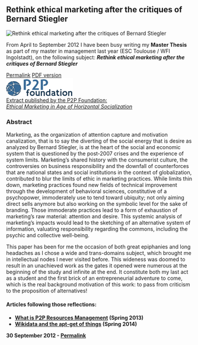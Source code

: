 <h2>
  Rethink ethical marketing after the critiques of Bernard Stiegler
</h2>

<img src="/assets/img/paper-ethical-marketing.jpg" alt="Rethink ethical marketing after the critiques of Bernard Stiegler">

<p>
  From April to September 2012 I have been busy writing my <strong>Master Thesis</strong> as part of my master in management last year (ESC Toulouse / WFI Ingolstadt), on the following subject:
<strong><em>Rethink ethical marketing after the critiques of Bernard Stiegler</em></strong>
</p>
<div class="row panel">
  <a href="/articles/paper-ethical-marketing"><i class="fa fa-link"></i> Permalink</a>
  <a href="/docs/master-thesis-maxime-lathuiliere-web-version-1.pdf" title="Ethical Marketing Maxime Lathuilière" target="_blank"><i class="fa fa-download"></i> PDF version</a>
</div>
</div>
<a id="p2p-foundation" href="http://p2pfoundation.net/Ethical_Marketing_in_Age_of_Horizontal_Socialization" title="Ethical Marketing in Age of Horizontal Socialization" target="_blank">
  <div class="row panel">
    <img alt="P2P Foundation Ethical marketing at the age of horizontal socialisation" src="/assets/img/p2p-foundation.png" width="180">
    <span>
    <div>
      <span class="label">Extract published by the P2P Foundation:</span> <br>
      <em class="title">Ethical Marketing in Age of Horizontal Socialization</em>
    </div>
  </div>
</a>


<h3>Abstract</h3>
<p>Marketing, as the organization of attention capture and motivation canalization, that is to say the diverting of the social energy that is desire as analyzed by Bernard Stiegler, is at the heart of the social and economic system that is questioned by the post-2007 crises and the experience of system limits. Marketing’s shared history with the consumerist culture, the controversies on business responsibility and the downfall of counterforces that are national states and social institutions in the context of globalization, contributed to blur the limits of ethic in marketing practices. While limits thin down, marketing practices found new fields of technical improvement through the development of behavioral sciences, constitutive of a psychopower, immoderately use to tend toward ubiquity; not only aiming direct sells anymore but also working on the symbolic level for the sake of branding. Those immoderate practices lead to a form of exhaustion of marketing’s raw material: attention and desire. This systemic analysis of marketing’s impacts would lead to the sketching of an alternative system of information, valuating responsibility regarding the commons, including the psychic and collective well-being.</p>


<!-- MASTERPLAN --><!-- MASTERPLAN -->

<p>
  This paper has been for me the occasion of both great epiphanies and long headaches as I chose a wide and trans-domains subject, which brought me in intellectual nodes I never visited before. This wideness was doomed to result in an unachieved work as the gates it opened were numerous at the beginning of the study and infinite at the end. It constitute both my last act as a student and the first brick of an entrepreneurial adventure to come, which is the real background motivation of this work: to pass from criticism to the proposition of alternatives!
 </p>
 <p>
 <h4>Articles following those reflections:<h4>
  <ul>
    <li>
      <a href="/articles/p2p-rm">What is P2P Resources Management</a> (Spring 2013)
    </li>
    <li>
      <a href="/articles/wikidata-and-the-apt-get-of-things">Wikidata and the apt-get of things</a> (Spring 2014)
    </li>
  </ul>
 </p>

<div class="date panel">
  30 September 2012 - <a href="/articles/paper-ethical-marketing" title="permakink">Permalink</a>
</div>

